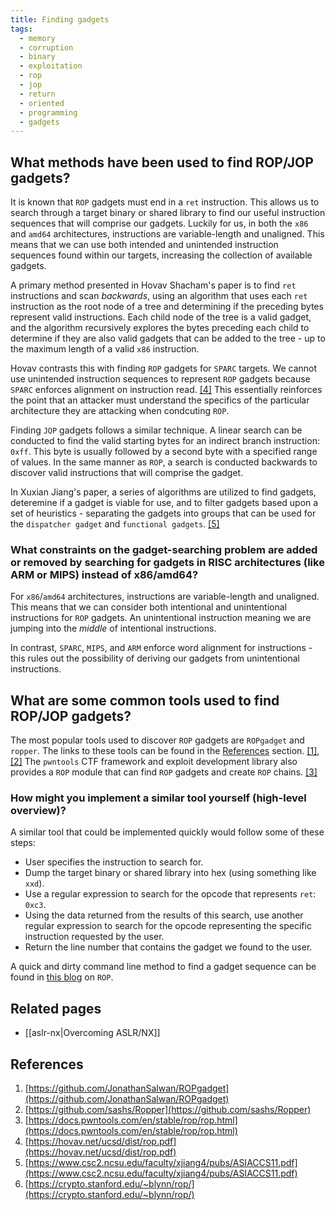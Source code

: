 ```yaml
---
title: Finding gadgets
tags:
  - memory
  - corruption
  - binary
  - exploitation
  - rop
  - jop
  - return
  - oriented
  - programming
  - gadgets
---
```


## What methods have been used to find ROP/JOP gadgets?

It is known that `ROP` gadgets must end in a `ret` instruction. This allows us to search through a
target binary or shared library to find our useful instruction sequences that will comprise our
gadgets. Luckily for us, in both the `x86` and `amd64` architectures, instructions are
variable-length and unaligned. This means that we can use both intended and unintended instruction
sequences found within our targets, increasing the collection of available gadgets.

A primary method presented in Hovav Shacham's paper is to find `ret` instructions and scan
_backwards_, using an algorithm that uses each `ret` instruction as the root node of a tree and
determining if the preceding bytes represent valid instructions. Each child node of the tree is a
valid gadget, and the algorithm recursively explores the bytes preceding each child to determine if
they are also valid gadgets that can be added to the tree - up to the maximum length of a valid
`x86` instruction.

Hovav contrasts this with finding `ROP` gadgets for `SPARC` targets. We cannot use unintended
instruction sequences to represent `ROP` gadgets because `SPARC` enforces alignment on instruction
read. [[4]](#references) This essentially reinforces the point that an attacker must understand the
specifics of the particular architecture they are attacking when condcuting `ROP`.

Finding `JOP` gadgets follows a similar technique. A linear search can be conducted to find the
valid starting bytes for an indirect branch instruction: `0xff`. This byte is usually followed by a
second byte with a specified range of values. In the same manner as `ROP`, a search is conducted
backwards to discover valid instructions that will comprise the gadget.

In Xuxian Jiang's paper, a series of algorithms are utilized to find gadgets, deteremine if a gadget
is viable for use, and to filter gadgets based upon a set of heuristics - separating the gadgets
into groups that can be used for the `dispatcher gadget` and `functional gadgets`.
[[5]](#references)

### What constraints on the gadget-searching problem are added or removed by searching for gadgets in RISC architectures (like ARM or MIPS) instead of x86/amd64?

For `x86`/`amd64` architectures, instructions are variable-length and unaligned. This means that we
can consider both intentional and unintentional instructions for `ROP` gadgets. An unintentional
instruction meaning we are jumping into the _middle_ of intentional instructions.

In contrast, `SPARC`, `MIPS`, and `ARM` enforce word alignment for instructions - this rules out the
possibility of deriving our gadgets from unintentional instructions.

## What are some common tools used to find ROP/JOP gadgets?

The most popular tools used to discover `ROP` gadgets are `ROPgadget` and `ropper`. The links to
these tools can be found in the [References](#references) section. [[1]](#references),
[[2]](#references) The `pwntools` CTF framework and exploit development library also provides a
`ROP` module that can find `ROP` gadgets and create `ROP` chains. [[3]](#references)

### How might you implement a similar tool yourself (high-level overview)?

A similar tool that could be implemented quickly would follow some of these steps:

- User specifies the instruction to search for.
- Dump the target binary or shared library into hex (using something like `xxd`).
- Use a regular expression to search for the opcode that represents `ret`: `0xc3`.
- Using the data returned from the results of this search, use another regular expression to search
  for the opcode representing the specific instruction requested by the user.
- Return the line number that contains the gadget we found to the user.

A quick and dirty command line method to find a gadget sequence can be found in
[this blog](https://crypto.stanford.edu/~blynn/rop/) on `ROP`.

## Related pages

- [[aslr-nx|Overcoming ASLR/NX]]

## References

1. [https://github.com/JonathanSalwan/ROPgadget](https://github.com/JonathanSalwan/ROPgadget)
2. [https://github.com/sashs/Ropper](https://github.com/sashs/Ropper)
3. [https://docs.pwntools.com/en/stable/rop/rop.html](https://docs.pwntools.com/en/stable/rop/rop.html)
4. [https://hovav.net/ucsd/dist/rop.pdf](https://hovav.net/ucsd/dist/rop.pdf)
5. [https://www.csc2.ncsu.edu/faculty/xjiang4/pubs/ASIACCS11.pdf](https://www.csc2.ncsu.edu/faculty/xjiang4/pubs/ASIACCS11.pdf)
6. [https://crypto.stanford.edu/~blynn/rop/](https://crypto.stanford.edu/~blynn/rop/)
